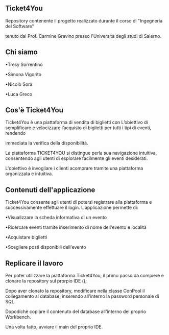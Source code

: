 Ticket4You
-------------
Repository contenente il progetto realizzato durante il corso di "Ingegneria del Software"   

tenuto dal Prof. Carmine Gravino presso l'Università degli studi di Salerno.

Chi siamo
------------
•Tresy Sorrentino


•Simona Vigorito


•Nicolò Sorà


•Luca Greco



Cos'è Ticket4You
------------
Ticket4You è una piattaforma di vendita di biglietti con L’obiettivo di semplificare e velocizzare l’acquisto di biglietti per tutti i tipi di eventi, rendendo

immediata la verifica della disponibilità.

La piattaforma TICKET4YOU si distingue perla sua navigazione intuitiva, consentendo agli utenti di esplorare facilmente gli eventi desiderati.


L'obiettivo è invogliare i clienti acomprare tramite una piattaforma organizzata e intuitiva.

Contenuti dell'applicazione
------------
Ticket4You consente agli utenti di potersi registrare alla piattaforma e successivamente effettuare il login. L'applicazione permette di:


•Visualizzare la scheda informativa di un evento


•Ricercare eventi tramite inserimento di nome dell'evento e località


•Acquistare biglietti


•Scegliere posti disponibili dell'evento



Replicare il lavoro
------------
Per poter utilizzare la piattaforma Ticket4You, il primo passo da compiere è clonare la repository sul prorpio IDE ();


Dopo aver clonato la repository, modificare nella classe ConPool il collegamento al database, inserendo all'interno la password personale di SQL.


Dopodichè copiare il contenuto del database all'interno del proprio Workbench.


Una volta fatto, avviare il main del proprio IDE.





